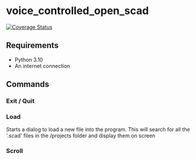 # voice_controlled_open_scad

[![Coverage Status](https://coveralls.io/repos/github/jot42/voice_controlled_open_scad/badge.svg?branch=main)](https://coveralls.io/github/jot42/voice_controlled_open_scad?branch=main)

## Requirements
- Python 3.10
- An internet connection


## Commands
### Exit / Quit
### Load
Starts a dialog to load a new file into the program. This will search for all the '.scad' files in the /projects folder and display them on screen
### Scroll

##